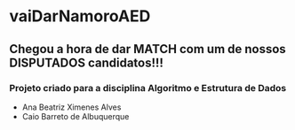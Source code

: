 # vaiDarNamoroAED
## Chegou a hora de dar MATCH com um de nossos DISPUTADOS candidatos!!!

### Projeto criado para a disciplina Algoritmo e Estrutura de Dados

- Ana Beatriz Ximenes Alves
- Caio Barreto de Albuquerque
